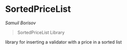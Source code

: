 # SortedPriceList

*Samuil Borisov*

> SortedPriceList Library

library for inserting a validator with a price in a sorted list





